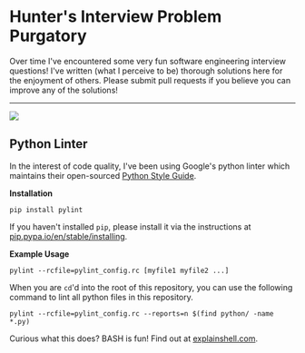 # Hunter's Interview Problem Purgatory

Over time I've encountered some very fun software engineering interview questions! I've written (what I perceive to be) thorough solutions here for the enjoyment of others. Please submit pull requests if you believe you can improve any of the solutions!

---

![](https://github.com/hunterlarco/interview-questions/workflows/ci/badge.svg)

## Python Linter

In the interest of code quality, I've been using Google's python linter which maintains their open-sourced [Python Style Guide](http://google.github.io/styleguide/pyguide.html).

**Installation**

`pip install pylint`

If you haven't installed `pip`, please install it via the instructions at [pip.pypa.io/en/stable/installing](http://pip.pypa.io/en/stable/installing).

**Example Usage**

`pylint --rcfile=pylint_config.rc [myfile1 myfile2 ...]`

When you are `cd`'d into the root of this repository, you can use the following command to lint all python files in this repository.

`pylint --rcfile=pylint_config.rc --reports=n $(find python/ -name *.py)`

Curious what this does? BASH is fun! Find out at [explainshell.com](http://goo.gl/Cu26YB).
